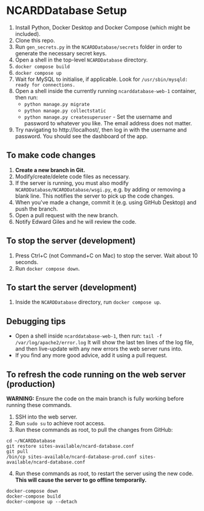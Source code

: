 # NCARDDatabase Setup

 1. Install Python, Docker Desktop and Docker Compose (which might be included).
 2. Clone this repo.
 3. Run `gen_secrets.py` in the `NCARDDatabase/secrets` folder in order to generate the necessary secret keys.
 4. Open a shell in the top-level `NCARDDatabase` directory.
 5. `docker compose build`
 6. `docker compose up`
 7. Wait for MySQL to initialise, if applicable.
    Look for `/usr/sbin/mysqld: ready for connections.`
 8. Open a shell inside the currently running `ncarddatabase-web-1` container, then run:
    * `python manage.py migrate`
    * `python manage.py collectstatic`
    * `python manage.py createsuperuser` - Set the username and password to whatever you like. The email address does not matter.
 9. Try navigating to http://localhost/, then log in with the username and password. You should see the dashboard of the app.
 
## To make code changes

1. **Create a new branch in Git.**
2. Modify/create/delete code files as necessary.
3. If the server is running, you must also modify `NCARDDatabase/NCARDDatabase/wsgi.py`, e.g. by adding or removing a blank line.
   This notifies the server to pick up the code changes.
4. When you've made a change, commit it (e.g. using GitHub Desktop) and push the branch.
5. Open a pull request with the new branch.
6. Notify Edward Giles and he will review the code.
 
## To stop the server (development)

1. Press Ctrl+C (not Command+C on Mac) to stop the server. Wait about 10 seconds.
2. Run `docker compose down`.

## To start the server (development)

1. Inside the `NCARDDatabase` directory, run `docker compose up`.

## Debugging tips

* Open a shell inside `ncarddatabase-web-1`, then run: `tail -f /var/log/apache2/error.log`
  It will show the last ten lines of the log file, and then live-update with any new errors the web server runs into.
* If you find any more good advice, add it using a pull request.

## To refresh the code running on the web server (production)

**WARNING:** Ensure the code on the main branch is fully working before running these commands.

1. SSH into the web server.
2. Run `sudo su` to achieve root access.
3. Run these commands as root, to pull the changes from GitHub:
```
cd ~/NCARDDatabase
git restore sites-available/ncard-database.conf
git pull
/bin/cp sites-available/ncard-database-prod.conf sites-available/ncard-database.conf
```
4. Run these commands as root, to restart the server using the new code. **This will cause the server to go offline temporarily.**
```
docker-compose down
docker-compose build
docker-compose up --detach
```